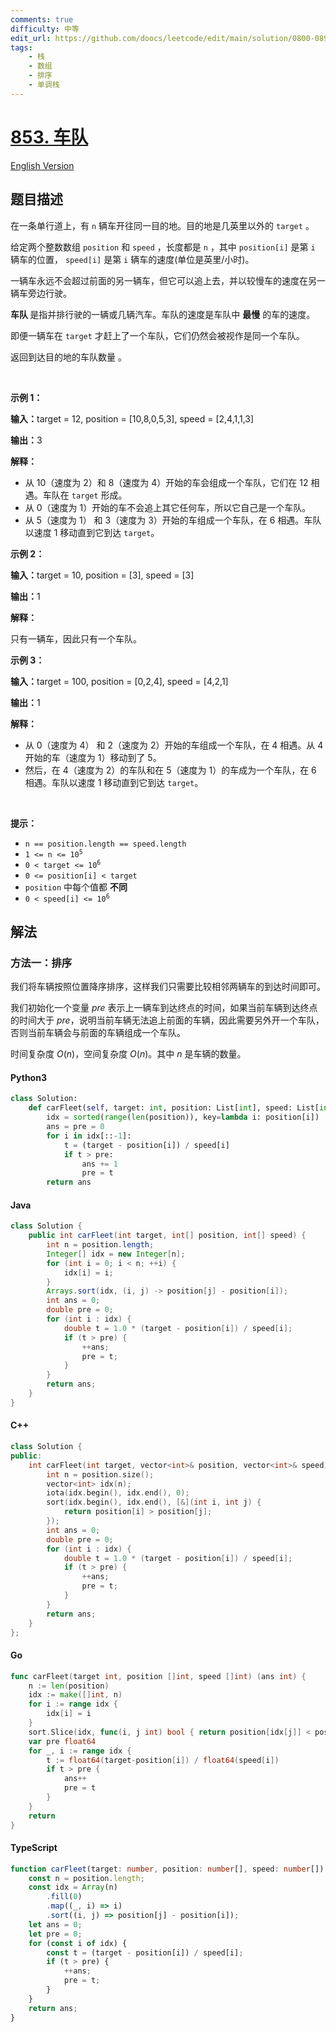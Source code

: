 ```yaml
---
comments: true
difficulty: 中等
edit_url: https://github.com/doocs/leetcode/edit/main/solution/0800-0899/0853.Car%20Fleet/README.md
tags:
    - 栈
    - 数组
    - 排序
    - 单调栈
---
```


<!-- problem:start -->

# [853. 车队](https://leetcode.cn/problems/car-fleet)

[English Version](/solution/0800-0899/0853.Car%20Fleet/README_EN.md)

## 题目描述

<!-- description:start -->

<p>在一条单行道上，有 <code>n</code> 辆车开往同一目的地。目的地是几英里以外的&nbsp;<code>target</code>&nbsp;。</p>

<p>给定两个整数数组&nbsp;<code>position</code>&nbsp;和&nbsp;<code>speed</code>&nbsp;，长度都是 <code>n</code> ，其中&nbsp;<code>position[i]</code>&nbsp;是第 <code>i</code> 辆车的位置，&nbsp;<code>speed[i]</code>&nbsp;是第 <code>i</code> 辆车的速度(单位是英里/小时)。</p>

<p>一辆车永远不会超过前面的另一辆车，但它可以追上去，并以较慢车的速度在另一辆车旁边行驶。</p>

<p><strong>车队 </strong>是指并排行驶的一辆或几辆汽车。车队的速度是车队中 <strong>最慢</strong> 的车的速度。</p>

<p>即便一辆车在&nbsp;<code>target</code> 才赶上了一个车队，它们仍然会被视作是同一个车队。</p>

<p>返回到达目的地的车队数量 。</p>

<p>&nbsp;</p>

<p><strong class="example">示例 1：</strong></p>

<div class="example-block">
<p><span class="example-io"><b>输入：</b>target = 12, position = [10,8,0,5,3], speed = [2,4,1,1,3]</span></p>

<p><span class="example-io"><b>输出：</b>3</span></p>

<p><strong>解释：</strong></p>

<ul>
	<li>从 10（速度为 2）和 8（速度为 4）开始的车会组成一个车队，它们在 12 相遇。车队在&nbsp;<code>target</code>&nbsp;形成。</li>
	<li>从 0（速度为 1）开始的车不会追上其它任何车，所以它自己是一个车队。</li>
	<li>从 5（速度为 1） 和 3（速度为 3）开始的车组成一个车队，在 6 相遇。车队以速度 1 移动直到它到达&nbsp;<code>target</code>。</li>
</ul>
</div>

<p><strong class="example">示例 2：</strong></p>

<div class="example-block">
<p><span class="example-io"><b>输入：</b></span><span class="example-io">target = 10, position = [3], speed = [3]</span></p>

<p><span class="example-io"><b>输出：</b></span><span class="example-io">1</span></p>

<p><strong>解释：</strong></p>
只有一辆车，因此只有一个车队。</div>

<p><strong class="example">示例 3：</strong></p>

<div class="example-block">
<p><span class="example-io"><b>输入：</b></span><span class="example-io">target = 100, position = [0,2,4], speed = [4,2,1]</span></p>

<p><span class="example-io"><b>输出：</b></span><span class="example-io">1</span></p>

<p><strong>解释：</strong></p>

<ul>
	<li>从 0（速度为 4） 和 2（速度为 2）开始的车组成一个车队，在 4&nbsp;相遇。从 4 开始的车（速度为 1）移动到了 5。</li>
	<li>然后，在 4（速度为 2）的车队和在 5（速度为 1）的车成为一个车队，在 6 相遇。车队以速度 1 移动直到它到达&nbsp;<code>target</code>。</li>
</ul>
</div>

<p>&nbsp;</p>

<p><strong>提示：</strong></p>

<ul>
	<li><code>n == position.length == speed.length</code></li>
	<li><code>1 &lt;= n &lt;= 10<sup>5</sup></code></li>
	<li><code>0 &lt; target &lt;= 10<sup>6</sup></code></li>
	<li><code>0 &lt;= position[i] &lt; target</code></li>
	<li><code>position</code>&nbsp;中每个值都 <strong>不同</strong></li>
	<li><code>0 &lt; speed[i] &lt;= 10<sup>6</sup></code></li>
</ul>

<!-- description:end -->

## 解法

<!-- solution:start -->

### 方法一：排序

我们将车辆按照位置降序排序，这样我们只需要比较相邻两辆车的到达时间即可。

我们初始化一个变量 $pre$ 表示上一辆车到达终点的时间，如果当前车辆到达终点的时间大于 $pre$，说明当前车辆无法追上前面的车辆，因此需要另外开一个车队，否则当前车辆会与前面的车辆组成一个车队。

时间复杂度 $O(n)$，空间复杂度 $O(n)$。其中 $n$ 是车辆的数量。

<!-- tabs:start -->

#### Python3

```python
class Solution:
    def carFleet(self, target: int, position: List[int], speed: List[int]) -> int:
        idx = sorted(range(len(position)), key=lambda i: position[i])
        ans = pre = 0
        for i in idx[::-1]:
            t = (target - position[i]) / speed[i]
            if t > pre:
                ans += 1
                pre = t
        return ans
```

#### Java

```java
class Solution {
    public int carFleet(int target, int[] position, int[] speed) {
        int n = position.length;
        Integer[] idx = new Integer[n];
        for (int i = 0; i < n; ++i) {
            idx[i] = i;
        }
        Arrays.sort(idx, (i, j) -> position[j] - position[i]);
        int ans = 0;
        double pre = 0;
        for (int i : idx) {
            double t = 1.0 * (target - position[i]) / speed[i];
            if (t > pre) {
                ++ans;
                pre = t;
            }
        }
        return ans;
    }
}
```

#### C++

```cpp
class Solution {
public:
    int carFleet(int target, vector<int>& position, vector<int>& speed) {
        int n = position.size();
        vector<int> idx(n);
        iota(idx.begin(), idx.end(), 0);
        sort(idx.begin(), idx.end(), [&](int i, int j) {
            return position[i] > position[j];
        });
        int ans = 0;
        double pre = 0;
        for (int i : idx) {
            double t = 1.0 * (target - position[i]) / speed[i];
            if (t > pre) {
                ++ans;
                pre = t;
            }
        }
        return ans;
    }
};
```

#### Go

```go
func carFleet(target int, position []int, speed []int) (ans int) {
	n := len(position)
	idx := make([]int, n)
	for i := range idx {
		idx[i] = i
	}
	sort.Slice(idx, func(i, j int) bool { return position[idx[j]] < position[idx[i]] })
	var pre float64
	for _, i := range idx {
		t := float64(target-position[i]) / float64(speed[i])
		if t > pre {
			ans++
			pre = t
		}
	}
	return
}
```

#### TypeScript

```ts
function carFleet(target: number, position: number[], speed: number[]): number {
    const n = position.length;
    const idx = Array(n)
        .fill(0)
        .map((_, i) => i)
        .sort((i, j) => position[j] - position[i]);
    let ans = 0;
    let pre = 0;
    for (const i of idx) {
        const t = (target - position[i]) / speed[i];
        if (t > pre) {
            ++ans;
            pre = t;
        }
    }
    return ans;
}
```

<!-- tabs:end -->

<!-- solution:end -->

<!-- problem:end -->
